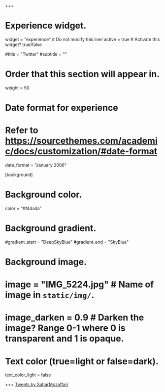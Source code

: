 +++
# Experience widget.
widget = "experience"  # Do not modify this line!
active = true  # Activate this widget? true/false

#title = "Twitter"
#subtitle = ""

# Order that this section will appear in.
weight = 50

# Date format for experience
#   Refer to https://sourcethemes.com/academic/docs/customization/#date-format
date_format = "January 2006"

[background]
  # Background color.
   color = "#f4dada"

  # Background gradient.
  #gradient_start = "DeepSkyBlue"
  #gradient_end = "SkyBlue"

  # Background image.
#   image = "IMG_5224.jpg"  # Name of image in `static/img/`.
#   image_darken = 0.9  # Darken the image? Range 0-1 where 0 is transparent and 1 is opaque.

  # Text color (true=light or false=dark).
  text_color_light = false

+++
<a class="twitter-timeline" data-width="1200" data-height="800" data-theme="light" data-link-color="#2B7BB9" href="https://twitter.com/SaharMozaffari?ref_src=twsrc%5Etfw">Tweets by SaharMozaffari</a> <script async src="https://platform.twitter.com/widgets.js" charset="utf-8"></script>